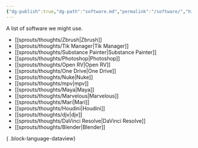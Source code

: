 ```yaml
---
{"dg-publish":true,"dg-path":"software.md","permalink":"/software/","hide":true}
---
```


A list of software we might use.
- [[sprouts/thoughts/Zbrush\|Zbrush]]
- [[sprouts/thoughts/Tik Manager\|Tik Manager]]
- [[sprouts/thoughts/Substance Painter\|Substance Painter]]
- [[sprouts/thoughts/Photoshop\|Photoshop]]
- [[sprouts/thoughts/Open RV\|Open RV]]
- [[sprouts/thoughts/One Drive\|One Drive]]
- [[sprouts/thoughts/Nuke\|Nuke]]
- [[sprouts/thoughts/mpv\|mpv]]
- [[sprouts/thoughts/Maya\|Maya]]
- [[sprouts/thoughts/Marvelous\|Marvelous]]
- [[sprouts/thoughts/Mari\|Mari]]
- [[sprouts/thoughts/Houdini\|Houdini]]
- [[sprouts/thoughts/djv\|djv]]
- [[sprouts/thoughts/DaVinci Resolve\|DaVinci Resolve]]
- [[sprouts/thoughts/Blender\|Blender]]

{ .block-language-dataview}

